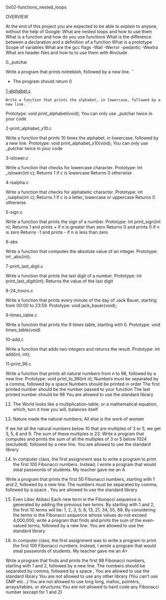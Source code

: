 0x02-functions_nested_loops

OVERVIEW

At the end of this project you are expected to be able to explain to anyone,
without the help of Google:
What are nested loops and how to use them
What is a function and how do you use functions
What is the difference between a declaration and a definition of a function
What is a prototype
Scope of variables
What are the gcc flags -Wall -Werror -pedantic -Wextra
What are header files and how to to use them with #include

0._putchar

Write a program that prints notrebloh, followed by a new line.
``
* The program should return 0

[1-alphabet.c](./1-alphabet.c)

	Write a function that prints the alphabet, in lowercase, followed by a new line. ``

Prototype: void print_alphabet(void);
You can only use _putchar twice in your code

2-print_alphabet_x10.c

Write a function that prints 10 times the alphabet, in lowercase,
followed by a new line.
Prototype: void print_alphabet_x10(void);
You can only use _putchar twice in your code

3-islower.c

Write a function that checks for lowercase character.
Prototype: int _islower(int c);
Returns 1 if c is lowercase
Returns 0 otherwise

4-isalpha.c

Write a function that checks for alphabetic character.
Prototype: int _isalpha(int c);
Returns 1 if c is a letter, lowercase or uppercase
Returns 0 otherwise

5-sign.c

Write a function that prints the sign of a number.
Prototype: int print_sign(int n);
Returns 1 and prints + if n is greater than zero
Returns 0 and prints 0 if n is zero
Returns -1 and prints - if n is less than zero

6-abs

Write a function that computes the absolute value of an integer.
Prototype: int _abs(int);

7-print_last_digit.c

Write a function that prints the last digit of a number.
Prototype: int print_last_digit(int);
Returns the value of the last digit

8-24_hours.c

Write a function that prints every minute of the day of Jack Bauer,
starting from 00:00 to 23:59.
Prototype: void jack_bauer(void);

9-times_table.c

Write a function that prints the 9 times table, starting with 0.
Prototype: void times_table(void)

10-add.c

Write a function that adds two integers and returns the result.
Prototype: int add(int, int);

11-print_98.c

Write a function that prints all natural numbers from n to 98, followed by a
new line.
Prototype: void print_to_98(int n);
Numbers must be separated by a comma, followed by a space
Numbers should be printed in order
The first printed number should be the number passed to your function
The last printed number should be 98
You are allowed to use the standard library

12. The World looks like a multiplication-table, or a mathematical equation, which, turn it how you will, balances itself

13. Nature made the natural numbers; All else is the work of women

If we list all the natural numbers below 10 that are multiples of 3 or 5, we get
3, 5, 6 and 9. The sum of these multiples is 23. Write a program that computes
and prints the sum of all the multiples of 3 or 5 below 1024 (excluded),
followed by a new line.
You are allowed to use the standard library

14. In computer class, the first assignment was to write a program to print the first 100 Fibonacci numbers. Instead, I wrote a program that would steal passwords of students. My teacher gave me an A

Write a program that prints the first 50 Fibonacci numbers, starting with 1 and
2, followed by a new line.
The numbers must be separated by comma, followed by a space ,
You are allowed to use the standard library

15. Even Liber Abbaci Each new term in the Fibonacci sequence is generated by adding the previous two terms. By starting with 1 and 2, the first 10 terms will be: 1, 2, 3, 5, 8, 13, 21, 34, 55, 89. By considering the terms in the Fibonacci sequence whose values do not exceed 4,000,000, write a program that finds and prints the sum of the even-valued terms, followed by a new line. You are allowed to use the standard library

16. In computer class, the first assignment was to write a program to print the first 100 Fibonacci numbers. Instead, I wrote a program that would steal passwords of students. My teacher gave me an A+

Write a program that finds and prints the first 98 Fibonacci numbers,
starting with 1 and 2, followed by a new line.
The numbers should be separated by comma, followed by a space ,
You are allowed to use the standard library
You are not allowed to use any other library (You can’t use GMP etc…)
You are not allowed to use long long, malloc, pointers, arrays/tables, or structures
You are not allowed to hard code any Fibonacci number (except for 1 and 2)
